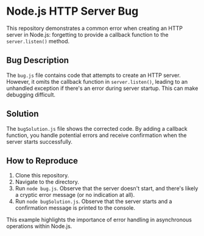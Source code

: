 # Node.js HTTP Server Bug

This repository demonstrates a common error when creating an HTTP server in Node.js: forgetting to provide a callback function to the `server.listen()` method.

## Bug Description

The `bug.js` file contains code that attempts to create an HTTP server. However, it omits the callback function in `server.listen()`, leading to an unhandled exception if there's an error during server startup.  This can make debugging difficult.

## Solution

The `bugSolution.js` file shows the corrected code.  By adding a callback function, you handle potential errors and receive confirmation when the server starts successfully.

## How to Reproduce

1. Clone this repository.
2. Navigate to the directory.
3. Run `node bug.js`.  Observe that the server doesn't start, and there's likely a cryptic error message (or no indication at all).
4. Run `node bugSolution.js`. Observe that the server starts and a confirmation message is printed to the console.

This example highlights the importance of error handling in asynchronous operations within Node.js.